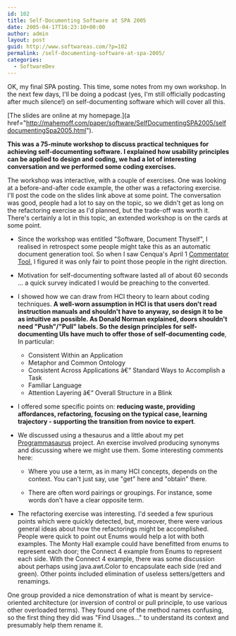 ```yaml
---
id: 102
title: Self-Documenting Software at SPA 2005
date: 2005-04-17T16:23:10+00:00
author: admin
layout: post
guid: http://www.softwareas.com/?p=102
permalink: /self-documenting-software-at-spa-2005/
categories:
  - SoftwareDev
---
```

OK, my final SPA posting. This time, some notes from my own workshop. In the next few days, I'll be doing a podcast (yes, I'm still officially podcasting after much silence!) on self-documenting software which will cover all this.

[The slides are online at my homepage.](a href="http://mahemoff.com/paper/software/SelfDocumentingSPA2005/selfdocumentingSpa2005.html").

**This was a 75-minute workshop to discuss practical techniques for achieving self-documenting software. I explained how usability principles can be applied to design and coding, we had a lot of interesting conversation and we performed some coding exercises.**

The workshop was interactive, with a couple of exercises. One was looking at a before-and-after code example, the other was a refactoring exercise. I'll post the code on the slides link above at some point. The conversation was good, people had a lot to say on the topic, so we didn't get as long on the refactoring exercise as I'd planned, but the trade-off was worth it. There's certainly a lot in this topic, an extended workshop is on the cards at some point.

* Since the workshop was entitled "Software, Document Thyself", I realised in retrospect some people might take this as an automatic document generation tool. So when I saw Cenqua's April 1 <a href="http://www.cenqua.com/commentator/">Commentator Tool</a>, I figured it was only fair to point those people in the right direction.

* Motivation for self-documenting software lasted all of about 60 seconds ... a quick survey indicated I would be preaching to the converted.

* I showed how we can draw from HCI theory to learn about coding techniques. **A well-worn assumption in HCI is that users don't read instruction manuals and shouldn't have to anyway, so design it to be as intuitive as possible. As Donald Norman explained, doors shouldn't need "Push"/"Pull" labels. So the design principles for self-documenting UIs have much to offer those of self-documenting code**, In particular:
    * Consistent Within an Application
    * Metaphor and Common Ontology
    * Consistent Across Applications â€“ Standard Ways to Accomplish a Task
    * Familiar Language
    * Attention Layering â€“ Overall Structure in a Blink

* I offered some specific points on: **reducing waste, providing affordances, refactoring, focusing on the typical case, learning trajectory - supporting the transition from novice to expert**.

* We discussed using a thesaurus and a little about my pet [Programmasaurus](http://programmasaurus.org) project. An exercise involved producing synonyms and discussing where we might use them. Some interesting comments here:

    * Where you use a term, as in many HCI concepts, depends on the context. You can't just say, use "get" here and "obtain" there.

    * There are often word pairings or groupings. For instance, some words don't have a clear opposite term.

* The refactoring exercise was interesting. I'd seeded a few spurious points which were quickly detected, but, moreover, there were various general ideas about how the refactorings might be accomplished. People were quick to point out Enums would help a lot with both examples. The Monty Hall example could have benefitted from enums to represent each door; the Connect 4 example from Enums to represent each side. With the Connect 4 example, there was some discussion about perhaps using java.awt.Color to encapsulate each side (red and green). Other points included elimination of useless setters/getters and renamings.

One group provided a nice demonstration of what is meant by service-oriented architecture (or inversion of control or pull principle, to use various other overloaded terms). They found one of the method names confusing, so the first thing they did was "Find Usages..." to understand its context and presumably help them rename it.